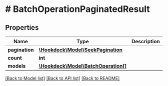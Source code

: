 # # BatchOperationPaginatedResult

## Properties

Name | Type | Description | Notes
------------ | ------------- | ------------- | -------------
**pagination** | [**\Hookdeck\Model\SeekPagination**](SeekPagination.md) |  | [optional]
**count** | **int** |  | [optional]
**models** | [**\Hookdeck\Model\BatchOperation[]**](BatchOperation.md) |  | [optional]

[[Back to Model list]](../../README.md#models) [[Back to API list]](../../README.md#endpoints) [[Back to README]](../../README.md)
